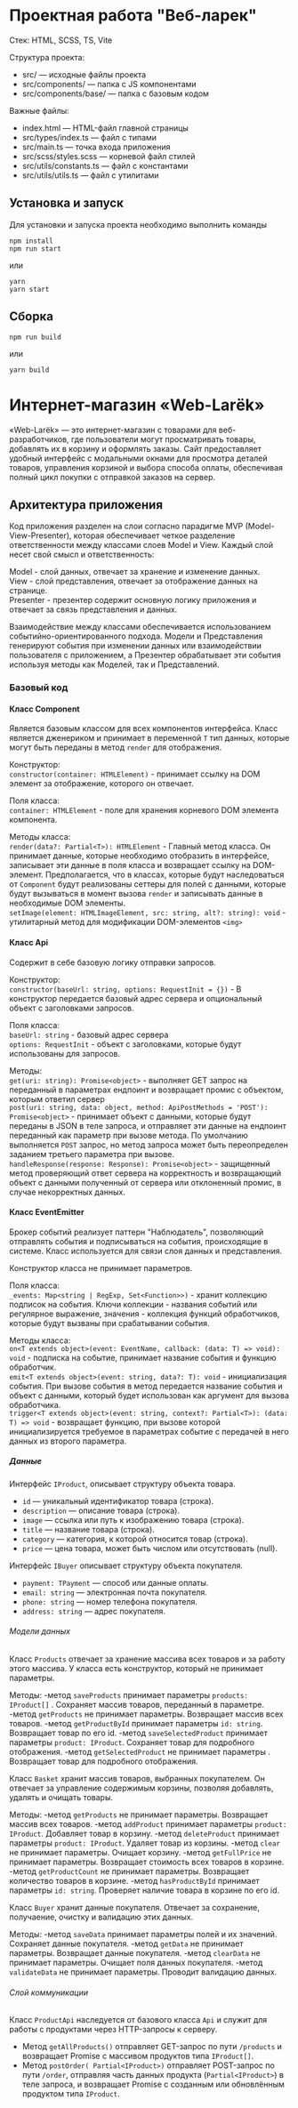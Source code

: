 # Проектная работа "Веб-ларек"

Стек: HTML, SCSS, TS, Vite

Структура проекта:

- src/ — исходные файлы проекта
- src/components/ — папка с JS компонентами
- src/components/base/ — папка с базовым кодом

Важные файлы:

- index.html — HTML-файл главной страницы
- src/types/index.ts — файл с типами
- src/main.ts — точка входа приложения
- src/scss/styles.scss — корневой файл стилей
- src/utils/constants.ts — файл с константами
- src/utils/utils.ts — файл с утилитами

## Установка и запуск

Для установки и запуска проекта необходимо выполнить команды

```
npm install
npm run start
```

или

```
yarn
yarn start
```

## Сборка

```
npm run build
```

или

```
yarn build
```

# Интернет-магазин «Web-Larёk»

«Web-Larёk» — это интернет-магазин с товарами для веб-разработчиков, где пользователи могут просматривать товары, добавлять их в корзину и оформлять заказы. Сайт предоставляет удобный интерфейс с модальными окнами для просмотра деталей товаров, управления корзиной и выбора способа оплаты, обеспечивая полный цикл покупки с отправкой заказов на сервер.

## Архитектура приложения

Код приложения разделен на слои согласно парадигме MVP (Model-View-Presenter), которая обеспечивает четкое разделение ответственности между классами слоев Model и View. Каждый слой несет свой смысл и ответственность:

Model - слой данных, отвечает за хранение и изменение данных.  
View - слой представления, отвечает за отображение данных на странице.  
Presenter - презентер содержит основную логику приложения и отвечает за связь представления и данных.

Взаимодействие между классами обеспечивается использованием событийно-ориентированного подхода. Модели и Представления генерируют события при изменении данных или взаимодействии пользователя с приложением, а Презентер обрабатывает эти события используя методы как Моделей, так и Представлений.

### Базовый код

#### Класс Component

Является базовым классом для всех компонентов интерфейса.
Класс является дженериком и принимает в переменной `T` тип данных, которые могут быть переданы в метод `render` для отображения.

Конструктор:  
`constructor(container: HTMLElement)` - принимает ссылку на DOM элемент за отображение, которого он отвечает.

Поля класса:  
`container: HTMLElement` - поле для хранения корневого DOM элемента компонента.

Методы класса:  
`render(data?: Partial<T>): HTMLElement` - Главный метод класса. Он принимает данные, которые необходимо отобразить в интерфейсе, записывает эти данные в поля класса и возвращает ссылку на DOM-элемент. Предполагается, что в классах, которые будут наследоваться от `Component` будут реализованы сеттеры для полей с данными, которые будут вызываться в момент вызова `render` и записывать данные в необходимые DOM элементы.  
`setImage(element: HTMLImageElement, src: string, alt?: string): void` - утилитарный метод для модификации DOM-элементов `<img>`

#### Класс Api

Содержит в себе базовую логику отправки запросов.

Конструктор:  
`constructor(baseUrl: string, options: RequestInit = {})` - В конструктор передается базовый адрес сервера и опциональный объект с заголовками запросов.

Поля класса:  
`baseUrl: string` - базовый адрес сервера  
`options: RequestInit` - объект с заголовками, которые будут использованы для запросов.

Методы:  
`get(uri: string): Promise<object>` - выполняет GET запрос на переданный в параметрах ендпоинт и возвращает промис с объектом, которым ответил сервер  
`post(uri: string, data: object, method: ApiPostMethods = 'POST'): Promise<object>` - принимает объект с данными, которые будут переданы в JSON в теле запроса, и отправляет эти данные на ендпоинт переданный как параметр при вызове метода. По умолчанию выполняется `POST` запрос, но метод запроса может быть переопределен заданием третьего параметра при вызове.  
`handleResponse(response: Response): Promise<object>` - защищенный метод проверяющий ответ сервера на корректность и возвращающий объект с данными полученный от сервера или отклоненный промис, в случае некорректных данных.

#### Класс EventEmitter

Брокер событий реализует паттерн "Наблюдатель", позволяющий отправлять события и подписываться на события, происходящие в системе. Класс используется для связи слоя данных и представления.

Конструктор класса не принимает параметров.

Поля класса:  
`_events: Map<string | RegExp, Set<Function>>)` - хранит коллекцию подписок на события. Ключи коллекции - названия событий или регулярное выражение, значения - коллекция функций обработчиков, которые будут вызваны при срабатывании события.

Методы класса:  
`on<T extends object>(event: EventName, callback: (data: T) => void): void` - подписка на событие, принимает название события и функцию обработчик.  
`emit<T extends object>(event: string, data?: T): void` - инициализация события. При вызове события в метод передается название события и объект с данными, который будет использован как аргумент для вызова обработчика.  
`trigger<T extends object>(event: string, context?: Partial<T>): (data: T) => void` - возвращает функцию, при вызове которой инициализируется требуемое в параметрах событие с передачей в него данных из второго параметра.

##### Данные

Интерфейс `IProduct`, описывает структуру объекта товара.

- `id` — уникальный идентификатор товара (строка).
- `description` — описание товара (строка).
- `image` — ссылка или путь к изображению товара (строка).
- `title` — название товара (строка).
- `category` — категория, к которой относится товар (строка).
- `price` — цена товара, может быть числом или отсутствовать (null).

Интерфейс `IBuyer` описывает структуру объекта покупателя.

- `payment: TPayment` — способ или данные оплаты.
- `email: string` — электронная почта покупателя.
- `phone: string` — номер телефона покупателя.
- `address: string` — адрес покупателя.

###### Модели данных

Класс `Products` отвечает за хранение массива всех товаров и за работу этого массива.
У класса есть конструктор, который не принимает параметры.

Методы:
-метод `saveProducts` принимает параметры `products: IProduct[]` . Сохраняет массив товаров, переданный в параметре.
-метод `getProducts` не принимает параметры. Возвращает массив всех товаров.
-метод `getProductById` принимает параметры `id: string`. Возвращает товар по его id.
-метод `saveSelectedProduct` принимает параметры `product: IProduct`. Сохраняет товар для подробного отображения.
-метод `getSelectedProduct` не принимает параметры . Возвращает товар для подробного отображения.

Класс `Basket` хранит массив товаров, выбранных покупателем. Он отвечает за управление содержимым корзины, позволяя добавлять, удалять и очищать товары.

Методы:
-метод `getProducts` не принимает параметры. Возвращает массив всех товаров.
-метод `addProduct` принимает параметры `product: IProduct`. Добавляет товар в корзину.
-метод `deleteProduct` принимает параметры `product: IProduct`. Удаляет товар из корзины.
-метод `clear` не принимает параметры. Очищает корзину.
-метод `getFullPrice` не принимает параметры. Возвращает стоимость всех товаров в корзине.
-метод `getProductCount` не принимает параметры. Возвращает количество товаров в корзине.
-метод `hasProductById` принимает параметры `id: string`. Проверяет наличие товара в корзине по его id.

Класс `Buyer` хранит данные покупателя. Отвечает за сохранение, получаение, очистку и валидацию этих данных.

Методы:
-метод `saveData` принимает параметры полей и их значений. Сохраняет данные покупателя.
-метод `getData` не принимает параметры. Возвращает данные покупателя.
-метод `clearData` не принимает параметры. Очищает поля данных покупателя.
-метод `validateData` не принимает параметры. Проводит валидацию данных.

###### Слой коммуникации

Класс `ProductApi` наследуется от базового класса `Api` и служит для работы с продуктами через HTTP-запросы к серверу.

- Метод `getAllProducts()` отправляет GET-запрос по пути `/products` и возвращает Promise с массивом продуктов типа `IProduct[]`.
- Метод `postOrder( Partial<IProduct>)` отправляет POST-запрос по пути `/order`, отправляя часть данных продукта (`Partial<IProduct>`) в теле запроса, и возвращает Promise с созданным или обновлённым продуктом типа `IProduct`.
